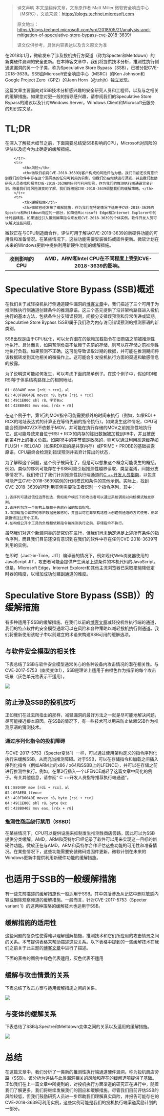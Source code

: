 > 译文声明
> 本文是翻译文章，文章原作者 Matt Miller 
微软安全响应中心（MSRC），文章来源：https://blogs.technet.microsoft.com
> 
> 原文地址：https://blogs.technet.microsoft.com/srd/2018/05/21/analysis-and-mitigation-of-speculative-store-bypass-cve-2018-3639/
> 
> 译文仅供参考，具体内容表达以及含义原文为准

在2018年1月，微软发布了涉及投机执行方渠道（称为Specter和Meltdown）的新类硬件漏洞的安全更新。在本博客文章中，我们将提供技术分析，推测性执行侧通道漏洞的另一个子类，称为Speculative Store Bypass（SSB），已被分配CVE-2018-3639。SSB由Microsoft安全响应中心（MSRC）的Ken Johnson和Google Project Zero（GPZ）的Jann Horn（@tehjh）独立发现。

这篇文章主要面向对SSB技术分析感兴趣的安全研究人员和工程师，以及与之相关的缓解措施。如果您对更一般的指导感兴趣，请参阅我们的Speculative Store Bypass的建议以及针对Windows Server，Windows Client和Microsoft云服务的知识库文章。

# TL;DR

在深入了解技术细节之前，下面简要总结受SSB影响的CPU，Microsoft对风险的评估以及迄今为止确定的缓解措施。

<table>
        <tr>
            <th>收到影响的CPU</th>
            <th>AMD，ARM和Intel CPU在不同程度上受到CVE-2018-3639的影响。</th>

        </tr>
        <tr>
            <th>风险</th>
            <th>微软目前将CVE-2018-3639对客户构成的风险评估为低。我们目前还没有意识到我们的软件中存在这个漏洞类的任何可利用的实例，但我们仍在继续进行调查，并且我们鼓励研究人员查找和报告CVE-2018-3639的任何可利用实例，作为我们的推测执行端通道赏金计划。随着我们对风险演变的了解，我们将根据CVE-2018-3639调整我们的缓解策略。</th>
        </tr>
        <tr>
            <th>缓解措施</th>
            <th>微软已经发布了缓解措施，作为我们在特定情况下适用于CVE-2018-3639的Spectre和Meltdown响应的一部分，如降低Microsoft Edge和Internet Explorer中的计时器精度。如果通过引入推测屏障指令来发现CVE-2018-3639的个体实例，软件开发人员可以解决这些问题。
微软正在与CPU制造商合作，评估可用于解决CVE-2018-3639的新硬件功能的可用性和准备情况。在某些情况下，这些功能需要安装微码或固件更新。微软计划在未来的Windows更新中提供利用新硬件功能的缓解措施。</th>
        </tr>
</table>

# Speculative Store Bypass (SSB)概述

在我们关于减轻投机执行侧通道硬件漏洞的[博客文章](https://blogs.technet.microsoft.com/srd/2018/03/15/mitigating-speculative-execution-side-channel-hardware-vulnerabilities/)中，我们描述了三个可用于为推测性执行侧通道创建条件的推测原语。这三个基元提供了沿非架构路径进入投机执行的基本方法，包括条件分支错误预测，间接分支错误预测和异常传递或延期。Speculative Store Bypass (SSB)属于我们称为内存访问错误预测的推测原语的新类别。

SSB出现是由于CPU优化，可以允许潜在的依赖加载指令在旧商店之前被推测性地执行。具体而言，如果预测负载不依赖于先前的存储，则可以在存储之前推测性地执行负载。如果预测不正确，这可能导致读取过期的数据，并可能在推测期间将该数据转发到其他相关的微操作上。这可能会引发投机执行方面的渠道和敏感信息的披露。

为了说明这可能如何发生，可以考虑下面的简单例子。在这个例子中，假设RDI和RSI等于体系结构路径上的相同地址。

	01：88040F mov [rdi + rcx]，al
	02：4C0FB6040E movzx r8，byte [rsi + rcx]
	03：49C1E00C shl r8，字节0xc
	04：428B0402 mov eax，[rdx + r8]

在这个例子中，第1行的MOV指令可能需要额外的时间来执行（例如，如果RDI + RCX的地址表达式的计算正在等待先前的指令执行）。如果发生这种情况，CPU可能会预测MOVZX不依赖于MOV，并可能在执行存储的MOV之前推测性地执行它。这可能导致来自位于RSI + RCX的内存的陈旧数据被加载到R8中，并且被送到第4行上的相关负载。如果R8中的字节值是敏感的，则可以通过利用高速缓存如FLUSH + RELOAD（如果RDX指的是共享内存）或PRIME + PROBE的基础披露原语。CPU最终会检测到错误预测并丢弃计算出的状态，

为了解释这个问题，这个例子被简化了，但是可以想象这个概念可能发生的概括。例如，类似的序列可能存在于SSB可能引起推测性越界读取，类型混淆，间接分支等情况下。我们修订了我们针对推测性执行端通道的[C ++开发人员指南](https://docs.microsoft.com/en-us/cpp/security/developer-guidance-speculative-execution)，以包含可能产生CVE-2018-3639实例的代码模式和条件的其他示例。实际上，找到CVE-2018-3639的可利用实例需要攻击者识别一个指令序列，其中：

	1.该序列可通过信任边界到达，例如用户模式下的攻击者可以通过系统调用以内核模式触发序列。
	2.该序列包含一个架构上依赖于先前存储的加载指令。
	3.由加载指令读取的陈旧数据是敏感的，并且以可在非架构路径上创建侧通道的方式使用，例如数据馈送公开小工具。
	4.在构成公开小工具的负载和依赖指令被推测执行之前，存储指令不执行。

虽然我们对这个新漏洞类的研究仍在进行，但我们尚未确定满足上述所有条件的指令序列，而且我们目前还没有意识到在我们的软件中存在任何CVE-2018-3639可利用的实例。

在即时（Just-in-Time，JIT）编译器的情况下，例如现代Web浏览器使用的JavaScript JIT，攻击者可能会提供产生满足上述条件的本机代码的JavaScript。但是，Microsoft Edge，Internet Explorer和其他主流浏览器已采取措施降低定时器的精度，以增加成功创建副通道的难度。

# Speculative Store Bypass (SSB)）的缓解措施

有多种适用于SSB的缓解措施。在我们以前的[博客文章](https://blogs.technet.microsoft.com/srd/2018/03/15/mitigating-speculative-execution-side-channel-hardware-vulnerabilities/)减轻投机性执行端的通道，我们的特点软件的安全模型通常可以在风险和各种策略以减轻投机执行侧通道。我们将重新使用该帖子中以前建立的术语来构建SSB可用的缓解选项。

## 与软件安全模型的相关性

下表总结了SSB与软件安全模型通常关心的各种设备内攻击情况的潜在相关性。与CVE-2017-5753（幽灵变体1），SSB是理论上适用于由橙色作为指示的每个攻击场景（灰色单元格表示不适用）。

![](./Images/SSB/1.1.png)

## 防止涉及SSB的投机技巧

正如我们在过去所指出的那样，减轻漏洞的最好方法之一就是尽可能地解决问题，尽可能接近根本原因。在SSB的情况下，有一些技术可以用来防止依赖SSB作为推测原语的猜测技术。

### 通过序列化指令的投机障碍

与CVE-2017-5753（Specter变体1）一样，可以通过使用架构定义的指令序列化执行来缓解SSB，从而充当推测障碍。对于SSB，可以在存储指令和加载之间插入序列化指令（例如ARM上的x86 / x64和SSBB上的LFENCE），并可以在存储之前进行推测性执行。例如，在第2行插入一个LFENCE减轻了这篇文章中简化的例子。有关其他信息，请参阅“ C ++开发人员指导推荐执行端通道”。

	01：88040F mov [rdi + rcx]，al 
	02：0FAEE8 lfence
	03：4C0FB6040E movzx r8，byte [rsi + rcx] 
	04：49C1E00C shl r8，byte 0xc 
	05：428B0402 mov eax，[rdx + r8]

### 推测性商店绕行禁用（SSBD）

在某些情况下，CPU可以提供设施来抑制发生推测性商店旁路，因此可以为SSB提供分类缓解。AMD，ARM和英特尔已经记录了软件可以用来实现这一目标的新硬件功能。微软正在与AMD，ARM和英特尔合作评估这些功能的可用性和准备情况。在某些情况下，这些功能需要安装微码或固件更新。微软计划在未来的Windows更新中提供利用新硬件功能的缓解措施。

# 也适用于SSB的一般缓解措施

有一些先前描述的缓解措施也一般适用于SSB。其中包括涉及从记忆中删除敏感内容或删除观察频道的缓解措施。一般而言，针对CVE-2017-5753（Specter variant 1）的这两种策略的缓解技术也适用于SSB。

## 缓解措施的适用性

这些问题的复杂性使得难以理解缓解措施，推测技术和它们所应用的攻击情景之间的关系。本节提供表格来帮助描述这些关系。以下表格中提到的一些缓解技术在我们之前关于此主题的[博客文章](https://blogs.technet.microsoft.com/srd/2018/03/15/mitigating-speculative-execution-side-channel-hardware-vulnerabilities/)中进行了描述。

下面的表格的图例中绿色代表适用，灰色代表不适用

## 缓解与攻击情景的关系

下表总结了攻击方案与适用缓解措施之间的关系。

![](./Images/SSB/1.2.png)

## 与变体的缓解关系

下表总结了SSB与Spectre和Meltdown变体之间的关系以及适用的缓解措施。

![](./Images/SSB/1.3.png)

# 总结

在这篇文章中，我们分析了一类新的推测性执行端通道硬件漏洞，称为投机商店旁路（SSB）。该分析为评估与此类漏洞相关的风险和存在的缓解选项提供了基础。正如我们在上一篇文章中所提到的，对投机执行方面渠道的研究正在进行中，随着我们了解更多，我们将继续发展我们的回应和缓解措施。尽管我们目前评估SSB的风险较低，但我们鼓励研究人员进一步帮助我们理解真实风险，并报告可能存在的CVE-2018-3639可利用实例，这些实例可能是我们的投机执行端渠道奖励计划的一部分。

















